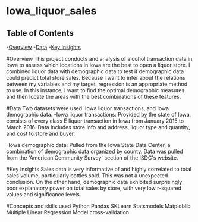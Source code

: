# Iowa_liquor_sales

## Table of Contents
-[Overview](#overview)
-[Data](#data)
-[Key Insights](#key-insights)

#Overview
This project conducts and analysis of alcohol transaction data in Iowa to assess which locations in Iowa are the best to open a liquor store. I combined liquor data with demographic data to test if demographic data could predict total store sales. Because I want to infer about the relations between my variables and my target, regression is an appropriate method to use. In this instance, I want to find the optimal demographic measures and then locate the areas with the best combinations of these features.


#Data
Two datasets were used: Iowa liquor transactions, and Iowa demographic data.
-Iowa liquor transactions:
	Provided by the state of Iowa, consists of every class E liquor transaction in Iowa from January 2015 to March 2016. Data includes store info and address, liquor type and quantity, and cost to store and buyer.

-Iowa demographic data:
	Pulled from the Iowa State Data Center, a combination of demographic data organized by county. Data was pulled from the 'American Community Survey' section of the ISDC's website.


#Key Insights
	Sales data is very informative of and highly correlated to total sales volume, particularly bottles sold. This was not a unexpected conclusion. On the other hand, demographic data exhibited surprisingly poor explanatory power on total sales by store, with very low r-squared values and significance levels.



#Concepts and skills used
Python
Pandas
SKLearn
Statsmodels
Matploblib
Multiple Linear Regression
Model cross-validation